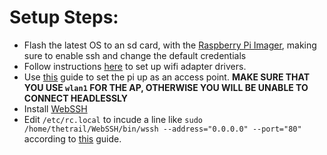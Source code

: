 # Setup Steps:
- Flash the latest OS to an sd card, with the [Raspberry Pi Imager](https://www.raspberrypi.com/software/), making sure to enable ssh and change the default credentials
- Follow instructions [here](https://github.com/morrownr/8821cu-20210916) to set up wifi adapter drivers.
- Use [this](https://www.tomshardware.com/how-to/raspberry-pi-access-point) guide to set the pi up as an access point. **MAKE SURE THAT YOU USE `wlan1` FOR THE AP, OTHERWISE YOU WILL BE UNABLE TO CONNECT HEADLESSLY**
- Install [WebSSH](https://github.com/huashengdun/webssh)
- Edit `/etc/rc.local` to incude a line like `sudo /home/thetrail/WebSSH/bin/wssh --address="0.0.0.0" --port="80"` according to [this](https://www.dexterindustries.com/howto/run-a-program-on-your-raspberry-pi-at-startup/) guide.
